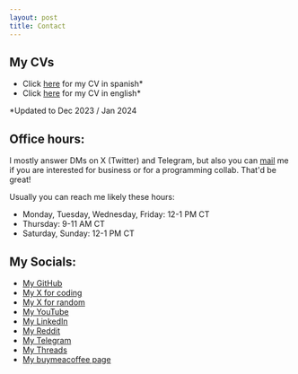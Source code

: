 ```yaml
---
layout: post
title: Contact
---
```

## My CVs
- Click [here](resources/CV_Espa%C3%B1ol.pdf) for my CV in spanish*
- Click [here](resources/CV_English.pdf) for my CV in english*

*Updated to Dec 2023 / Jan 2024


## Office hours:
I mostly answer DMs on X (Twitter) and Telegram, but also you can [mail](mailto:elyayoveloz@gmail.com) me if you are interested for business or for a programming collab. That'd be great!

Usually you can reach me likely these hours:
- Monday, Tuesday, Wednesday, Friday: 12-1 PM CT
- Thursday: 9-11 AM CT
- Saturday, Sunday: 12-1 PM CT

## My Socials:
- [My GitHub](https://www.github.com/Its-Yayo)
- [My X for coding](https://twitter.com/elyayoveloz)
- [My X for random](https://twitter.com/celfeercho)
- [My YouTube](https://www.youtube.com/channel/UC_bHbAMGcm1yLguVWJNUyLg/featured)
- [My LinkedIn](https://www.linkedin.com/in/luis-de-le%C3%B3n-a2b3bb245/)
- [My Reddit](https://www.reddit.com/user/Elyayoveloz)
- [My Telegram](https://t.me/Elyayoveloz/)
- [My Threads](https://www.threads.net/@elyayoveloz_)
- [My buymeacoffee page](https://www.buymeacoffee.com/elyayoveloz)
